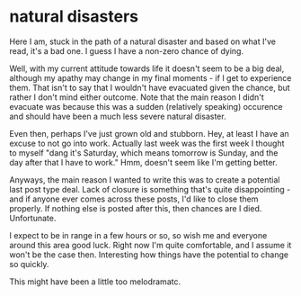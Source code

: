 # natural disasters

Here I am, stuck in the path of a natural disaster and based on what I've read,
it's a bad one. I guess I have a non-zero chance of dying.

Well, with my current attitude towards life it doesn't seem to be a big deal, although
my apathy may change in my final moments - if I get to experience them. That isn't
to say that I wouldn't have evacuated given the chance, but rather I don't mind
either outcome. Note that the main reason I didn't evacuate was because this was
a sudden (relatively speaking) occurence and should have been a much less severe
natural disaster.

Even then, perhaps I've just grown old and stubborn. Hey, at least I have an excuse
to not go into work. Actually last week was the first week I thought to myself "dang
it's Saturday, which means tomorrow is Sunday, and the day after that I have to
work." Hmm, doesn't seem like I'm getting better.

Anyways, the main reason I wanted to write this was to create a potential last post
type deal. Lack of closure is something that's quite disappointing - and if anyone
ever comes across these posts, I'd like to close them properly. If nothing else
is posted after this, then chances are I died. Unfortunate.

I expect to be in range in a few hours or so, so wish me and everyone around this
area good luck. Right now I'm quite comfortable, and I assume it won't be the case
then. Interesting how things have the potential to change so quickly.

This might have been a little too melodramatc.
